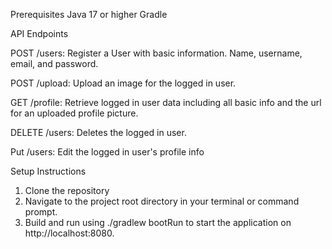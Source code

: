 Prerequisites
Java 17 or higher
Gradle

API Endpoints

POST /users: Register a User with basic information. Name, username, email, and password.

POST /upload: Upload an image for the logged in user.

GET /profile: Retrieve logged in user data including all basic info and the url for an uploaded profile picture.

DELETE /users: Deletes the logged in user.

Put /users: Edit the logged in user's profile info

Setup Instructions
1. Clone the repository
2. Navigate to the project root directory in your terminal or command prompt.
3. Build and run using ./gradlew bootRun to start the application on http://localhost:8080.
